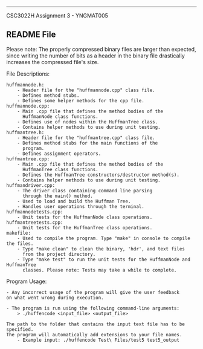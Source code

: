 -------------------------------------------
CSC3022H Assignment 3 - YNGMAT005

README File
-------------------------------------------

Please note: The properly compressed binary files are
larger than expected, since writing the number of bits
as a header in the binary file drastically increases the compressed
file's size.


File Descriptions:

	huffmannode.h:
		- Header file for the "huffmannode.cpp" class file.
		- Defines method stubs.
		- Defines some helper methods for the cpp file.
	huffmannode.cpp:
		- Main .cpp file that defines the method bodies of the 
		  HuffmanNode class functions.
		- Defines use of nodes within the HuffmanTree class.
		- Contains helper methods to use during unit testing.
	huffmantree.h:
		- Header file for the "huffmantree.cpp" class file.
		- Defines method stubs for the main functions of the
		  program.
		- Defines assignment operators.
	huffmantree.cpp:
		- Main .cpp file that defines the method bodies of the 
		  HuffmanTree class functions.
		- Defines the HuffmanTree constructors/destructor method(s).
		- Contains helper methods to use during unit testing.
	huffmandriver.cpp:
		- The driver class containing command line parsing
		  through the main() method.
		- Used to load and build the Huffman Tree.
		- Handles user operations through the terminal.
	huffmannodetests.cpp:
		- Unit tests for the HuffmanNode class operations.
	huffmantreetests.cpp:
		- Unit tests for the HuffmanTree class operations.
	makefile:
		- Used to compile the program. Type "make" in console to compile the files.
		- Type "make clean" to clean the binary, 'hdr', and text files
		  from the project directory.
		- Type "make test" to run the unit tests for the HuffmanNode and HuffmanTree
		  classes. Please note: Tests may take a while to complete.
 
Program Usage:
	
	- Any incorrect usage of the program will give the user feedback
	on what went wrong during execution.

	- The program is run using the following command-line arguments:
		> ./huffencode <input_file> <output_file>

	The path to the folder that contains the input text file has to be specified.
	The program will automatically add extensions to your file names.
		- Example input: ./huffencode Test\ Files/test5 test5_output